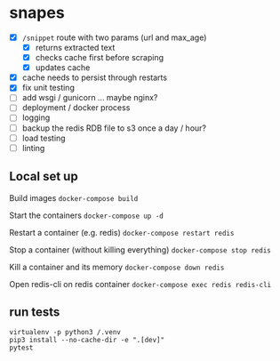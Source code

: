 # snapes

- [x] `/snippet` route with two params (url and max_age)
    - [x] returns extracted text
    - [x] checks cache first before scraping
    - [x] updates cache
- [x] cache needs to persist through restarts
- [x] fix unit testing
- [ ] add wsgi / gunicorn ... maybe nginx?
- [ ] deployment / docker process
- [ ] logging
- [ ] backup the redis RDB file to s3 once a day / hour?
- [ ] load testing
- [ ] linting

## Local set up

Build images
`docker-compose build`

Start the containers
`docker-compose up -d`

Restart a container (e.g. redis)
`docker-compose restart redis`

Stop a container (without killing everything)
`docker-compose stop redis`

Kill a container and its memory
`docker-compose down redis`

Open redis-cli on redis container
`docker-compose exec redis redis-cli`

## run tests

```
virtualenv -p python3 /.venv
pip3 install --no-cache-dir -e ".[dev]"
pytest
```